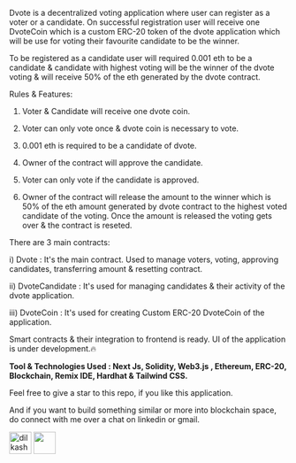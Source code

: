 Dvote is a decentralized voting application where user can register as a voter or a candidate. On successful registration user will receive one DvoteCoin which is a custom ERC-20 token of the dvote application which will be use for voting their favourite candidate to be the winner.

To be registered as a candidate user will required 0.001 eth to be a candidate & candidate with highest voting will be the winner of the dvote voting & will receive 50% of the eth generated by the dvote contract.

Rules & Features:

1) Voter & Candidate will receive one dvote coin.

2) Voter can only vote once & dvote coin is necessary to vote.

3) 0.001 eth is required to be a candidate of dvote.
4) Owner of the contract will approve the candidate.

6) Voter can only vote if the candidate is approved.
7)  Owner of the contract will release the amount to the winner which is 50% of the eth amount generated by dvote contract to the highest voted candidate of the voting. Once the amount is released the voting gets 
   over & the contract is reseted.
  


There are 3 main contracts:

i) Dvote : It's the main contract. Used to manage voters, voting, approving candidates, transferring amount & resetting contract.

ii) DvoteCandidate : It's used for managing candidates & their activity of the dvote application.

iii) DvoteCoin : It's used for creating Custom ERC-20 DvoteCoin of the application.

Smart contracts & their integration to frontend is ready.
UI of the application is under development.🔥

**Tool & Technologies Used : Next Js, Solidity, Web3.js , Ethereum, ERC-20, Blockchain, Remix IDE, Hardhat & Tailwind CSS.**

Feel free to give a star to this repo, if you like this application.

And if you want to build something similar or more into blockchain space, do connect with me over a chat on linkedin or gmail.

<a href="https://linkedin.com/in/dilkash-peshimam-80730b1a8" target="blank"><img align="center" src="https://cdn-icons-png.flaticon.com/512/174/174857.png" alt="dilkash-peshimam-80730b1a8" height="40" width="40" /></a>
<a href="mailto:dilkashpeshimam@gmail.com" target="blank"><img align="center" src="https://img.icons8.com/?size=100&id=P7UIlhbpWzZm&format=png&color=000000"  height="40" width="40" /></a>
